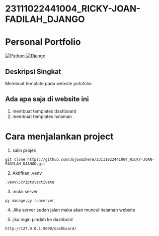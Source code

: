 # 23111022441004_RICKY-JOAN-FADILAH_DJANGO

# Personal Portfolio

[![Python](https://img.shields.io/badge/Python-3776AB?logo=python&logoColor=fff)](#)
[![Django](https://img.shields.io/badge/Django-%23092E20.svg?logo=django&logoColor=white)](#)


## Deskripsi Singkat
Membuat template pada website potofolio

## Ada apa saja di website ini
1. membuat templates dashboard
2. membuat templates halaman


# Cara menjalankan project
1. salin projek
```
git clone https://github.com/Jojowazhere/23111022441004_RICKY-JOAN-FADILAH_DJANGO.git
```
2. Aktifkan .venv 
```
.venv\Scripts\activate
```
3. mulai server
```
py manage.py runserver
```
4. Jika server sudah jalan maka akan muncul halaman website

5. jika ingin pindah ke dashbord
```
http://127.0.0.1:8000/dashboard/